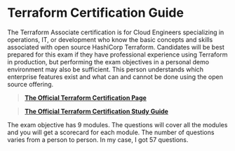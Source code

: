 # Terraform Certification Guide

The Terraform Associate certification is for Cloud Engineers specializing in operations, IT, or development who know the basic concepts and skills associated with open source HashiCorp Terraform. Candidates will be best prepared for this exam if they have professional experience using Terraform in production, but performing the exam objectives in a personal demo environment may also be sufficient. This person understands which enterprise features exist and what can and cannot be done using the open source offering.

> **[The Official Terraform Certification Page](https://www.hashicorp.com/certification/terraform-associate/)**


> **[The Official Terraform Certification Study Guide](https://learn.hashicorp.com/terraform/certification/terraform-associate-study-guide)**

The exam objective has 9 modules. The questions will cover all the modules and you will get a scorecard for each module. The number of questions varies from a person to person. In my case, I got 57 questions. 
